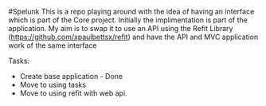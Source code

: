 #Spelunk
This is a repo playing around with the idea of having an interface which is part of the Core project. Initially the implimentation is part of the application. My aim is to swap it to use an API using the Refit Library (https://github.com/xpaulbettsx/refit) and have the API and MVC application work of the same interface

Tasks:
* Create base application - Done
* Move to using tasks
* Move to using refit with web api.